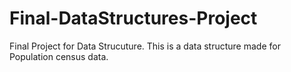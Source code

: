 # Final-DataStructures-Project
 Final Project for Data Strucuture. This is a data structure made for Population census data.
